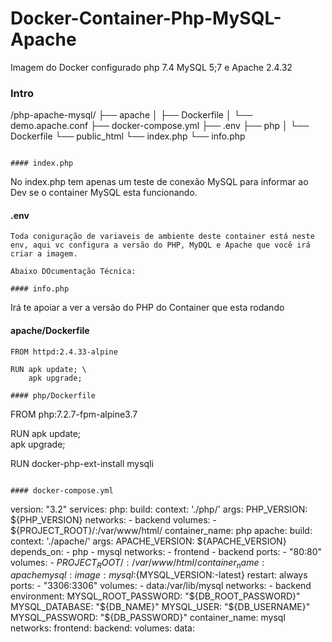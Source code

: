 # Docker-Container-Php-MySQL-Apache
Imagem do Docker configurado php 7.4 MySQL 5;7 e Apache 2.4.32

### Intro

/php-apache-mysql/
├── apache
│   ├── Dockerfile
│   └── demo.apache.conf
├── docker-compose.yml
├── .env
├── php
│   └── Dockerfile
└── public_html
    └── index.php
    └── info.php
```

#### index.php
```
No index.php tem apenas um teste de conexão MySQL para informar ao Dev se o container MySQL esta funcionando.

#### .env
```
Toda coniguração de variaveis de ambiente deste container está neste env, aqui vc configura a versão do PHP, MyDQL e Apache que você irá criar a imagem.

Abaixo DOcumentação Técnica:

#### info.php
```
Irá te apoiar a ver a versão do PHP do Container que esta rodando

#### apache/Dockerfile
```
FROM httpd:2.4.33-alpine

RUN apk update; \
    apk upgrade;

#### php/Dockerfile
```
FROM php:7.2.7-fpm-alpine3.7

RUN apk update; \
    apk upgrade;

RUN docker-php-ext-install mysqli
```

#### docker-compose.yml
```
version: "3.2"
services:
  php:
    build: 
      context: './php/'
      args:
       PHP_VERSION: ${PHP_VERSION}
    networks:
      - backend
    volumes:
      - ${PROJECT_ROOT}/:/var/www/html/
    container_name: php
  apache:
    build:
      context: './apache/'
      args:
       APACHE_VERSION: ${APACHE_VERSION}
    depends_on:
      - php
      - mysql
    networks:
      - frontend
      - backend
    ports:
      - "80:80"
    volumes:
      - ${PROJECT_ROOT}/:/var/www/html/
    container_name: apache
  mysql:
    image: mysql:${MYSQL_VERSION:-latest}
    restart: always
    ports:
      - "3306:3306"
    volumes:
            - data:/var/lib/mysql
    networks:
      - backend
    environment:
      MYSQL_ROOT_PASSWORD: "${DB_ROOT_PASSWORD}"
      MYSQL_DATABASE: "${DB_NAME}"
      MYSQL_USER: "${DB_USERNAME}"
      MYSQL_PASSWORD: "${DB_PASSWORD}"
    container_name: mysql
networks:
  frontend:
  backend:
volumes:
    data:
```


